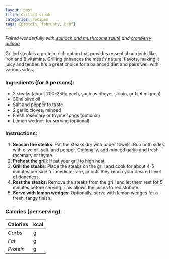 ```yaml
---
layout: post
title: Grilled steak
categories: recipes
tags: [protein, february, beef]
---
```


*Paired wonderfully with <a href="/recipes/spinach-and-mushrooms-sauté">spinach and mushrooms sauté</a> and <a href="/recipes/cranberry-quinoa">cranberry quinoa</a>*

Grilled steak is a protein-rich option that provides essential nutrients like iron and B vitamins. Grilling enhances the meat's natural flavors, making it juicy and tender. It's a great choice for a balanced diet and pairs well with various sides.

### Ingredients (for 3 persons):
- 3 steaks (about 200-250g each, such as ribeye, sirloin, or filet mignon)
- 30ml olive oil
- Salt and pepper to taste
- 2 garlic cloves, minced
- Fresh rosemary or thyme sprigs (optional)
- Lemon wedges for serving (optional)

### Instructions:

1. **Season the steaks**: Pat the steaks dry with paper towels. Rub both sides with olive oil, salt, and pepper. Optionally, add minced garlic and fresh rosemary or thyme.
2. **Preheat the grill**: Heat your grill to high heat.
3. **Grill the steaks**: Place the steaks on the grill and cook for about 4-5 minutes per side for medium-rare, or until they reach your desired level of doneness.
4. **Rest the steaks**: Remove the steaks from the grill and let them rest for 5 minutes before serving. This allows the juices to redistribute.
5. **Serve with lemon wedges**: Optionally, serve with lemon wedges for a fresh, tangy finish.

### Calories (per serving):

| **Calories** | kcal |
| ----------- | ----------- |
| *Carbs* | g |
| *Fat* | g |
| *Protein* | g |
